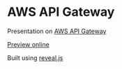 # AWS API Gateway

Presentation on [AWS API Gateway](https://aws.amazon.com/api-gateway)

[Preview online](http://htmlpreview.github.io/?https://raw.githubusercontent.com/rrevo/aws-apigateway/master/index.html)

Built using [reveal.js](http://lab.hakim.se/reveal-js/)

